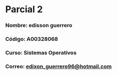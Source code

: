# Parcial 2

### **Nombre:** edisson guerrero
### **Código:** A00328068
### **Curso:** Sistemas Operativos
### **Correo:** edixon_guerrero96@hotmail.com
